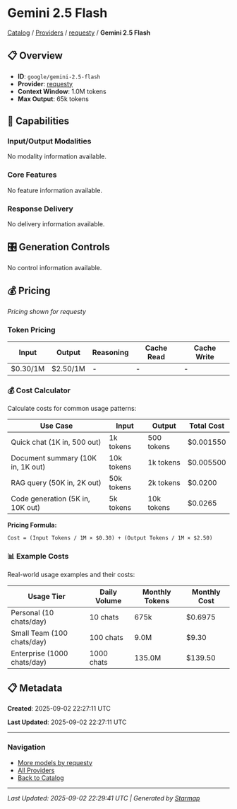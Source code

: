# Gemini 2.5 Flash
  
[Catalog](../../../../..) / [Providers](../../../..) / [requesty](../../..) / **Gemini 2.5 Flash**


## 📋 Overview
  
- **ID**: `google/gemini-2.5-flash`
- **Provider**: [requesty](../)
- **Context Window**: 1.0M tokens
- **Max Output**: 65k tokens
  
## 🎯 Capabilities
  
### Input/Output Modalities
  
No modality information available.
  
### Core Features
  
No feature information available.
  
### Response Delivery
  
No delivery information available.
  
## 🎛️ Generation Controls
  
No control information available.
  
## 💰 Pricing
  
*Pricing shown for requesty*
  
  
### Token Pricing
  
| Input | Output | Reasoning | Cache Read | Cache Write |
|---------|---------|---------|---------|---------|
| $0.30/1M | $2.50/1M | - | - | - |

  
### 💰 Cost Calculator
  
Calculate costs for common usage patterns:
  
  
| Use Case | Input | Output | Total Cost |
|---------|---------|---------|---------|
| Quick chat (1K in, 500 out) | 1k tokens | 500 tokens | $0.001550 |
| Document summary (10K in, 1K out) | 10k tokens | 1k tokens | $0.005500 |
| RAG query (50K in, 2K out) | 50k tokens | 2k tokens | $0.0200 |
| Code generation (5K in, 10K out) | 5k tokens | 10k tokens | $0.0265 |

  
**Pricing Formula:**
  
```
Cost = (Input Tokens / 1M × $0.30) + (Output Tokens / 1M × $2.50)
```
  
### 📊 Example Costs
  
Real-world usage examples and their costs:
  
  
| Usage Tier | Daily Volume | Monthly Tokens | Monthly Cost |
|---------|---------|---------|---------|
| Personal (10 chats/day) | 10 chats | 675k | $0.6975 |
| Small Team (100 chats/day) | 100 chats | 9.0M | $9.30 |
| Enterprise (1000 chats/day) | 1000 chats | 135.0M | $139.50 |

  
## 📋 Metadata
  
**Created**: 2025-09-02 22:27:11 UTC
  
**Last Updated**: 2025-09-02 22:27:11 UTC
  
  
---
  
  
### Navigation

- [More models by requesty](../)
- [All Providers](../../../../../providers)
- [Back to Catalog](../../../../..)


---
_Last Updated: 2025-09-02 22:29:41 UTC | Generated by [Starmap](https://github.com/agentstation/starmap)_
